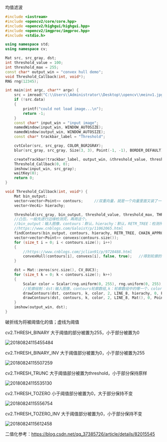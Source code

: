 均值滤波

```c++
#include <iostream>
#include <opencv2/core/core.hpp>
#include <opencv2/highgui/highgui.hpp>
#include <opencv2/imgproc/imgproc.hpp>
#include <stdio.h>

using namespace std;
using namespace cv;

Mat src, src_gray, dst;
int threshold_value = 100;
int threshold_max = 255;
const char* output_win = "convex hull demo";
void Threshold_Callback(int, void*);
RNG rng(12345);

int main(int argc, char** argv) {
	src = imread("C:\\Users\\Administrator\\Desktop\\opencv\\meinv1.jpg");
	if (!src.data)
	{
		printf("could not load image...\n");
		return -1;
	}
	const char* input_win = "input image";
	namedWindow(input_win, WINDOW_AUTOSIZE);
	namedWindow(output_win, WINDOW_AUTOSIZE);
	const char* trackbar_label = "Threshold";

	cvtColor(src, src_gray, COLOR_BGR2GRAY);
	blur(src_gray, src_gray, Size(3, 3), Point(-1, -1), BORDER_DEFAULT);

	createTrackbar(trackbar_label, output_win, &threshold_value, threshold_max, Threshold_Callback);
	Threshold_Callback(0, 0);
	imshow(input_win, src_gray);
	waitKey(0);
	return 0;
}

void Threshold_Callback(int, void*) {
	Mat bin_output;
	vector<vector<Point>> contours;		//双重向量，就是一个向量里面又装了一个向量
	vector<Vec4i> hierachy;

	threshold(src_gray, bin_output, threshold_value, threshold_max, THRESH_BINARY);		//二值化，THRESH_BINARY大于阀值的置为255，小于部分置为0
	//凸包，一般先进行边缘检测完，再用这个。
	//bin_output：输入图像，contours：默认，hierachy：默认，RETR_TREE：检测所有轮廓，CHAIN_APPROX_SIMPLE：仅保存轮廓的拐点信息，Point(0, 0)：偏移
	//https://www.cnblogs.com/GaloisY/p/11062065.html
	findContours(bin_output, contours, hierachy, RETR_TREE, CHAIN_APPROX_SIMPLE, Point(0, 0));	
	vector<vector<Point>> convexs(contours.size());
	for (size_t i = 0; i < contours.size(); i++)
	{
		//https://www.cnblogs.com/jclian91/p/9728488.html
		convexHull(contours[i], convexs[i], false, true);	//得到轮廓的凸包,这个可以用作手势识别
	}

	dst = Mat::zeros(src.size(), CV_8UC3);
	for (size_t k = 0; k < contours.size(); k++)
	{
		Scalar color = Scalar(rng.uniform(0, 255), rng.uniform(0, 255), rng.uniform(0, 255));	//随机颜色
		//轮廓绘制：dst:输入图像，contours轮廓数组,k：轮廓数组中的哪一个，color：颜色，2轮廓宽度，LINE_8:线的种类
		drawContours(dst, contours, k, color, 2, LINE_8, hierachy, 0, Point(0, 0));
		drawContours(dst, contours, k, color, 2, LINE_8, Mat(), 0, Point(0, 0));
	}
	imshow(output_win, dst);
}
```



破折线为将被阈值化的值；虚线为阈值   

cv2.THRESH_BINARY  大于阈值的部分被置为255，小于部分被置为0 

![20180824115455484](https://img-blog.csdn.net/20180824115507259?watermark/2/text/aHR0cHM6Ly9ibG9nLmNzZG4ubmV0L3FxXzM3Mzg1NzI2/font/5a6L5L2T/fontsize/400/fill/I0JBQkFCMA==/dissolve/70)

cv2.THRESH_BINARY_INV  大于阈值部分被置为0，小于部分被置为255  

![20180824115507259](https://img-blog.csdn.net/20180824115535130?watermark/2/text/aHR0cHM6Ly9ibG9nLmNzZG4ubmV0L3FxXzM3Mzg1NzI2/font/5a6L5L2T/fontsize/400/fill/I0JBQkFCMA==/dissolve/70)

cv2.THRESH_TRUNC   大于阈值部分被置为threshold，小于部分保持原样 

![20180824115535130](https://img-blog.csdn.net/20180824115556754?watermark/2/text/aHR0cHM6Ly9ibG9nLmNzZG4ubmV0L3FxXzM3Mzg1NzI2/font/5a6L5L2T/fontsize/400/fill/I0JBQkFCMA==/dissolve/70)

cv2.THRESH_TOZERO  小于阈值部分被置为0，大于部分保持不变

![20180824115556754](https://img-blog.csdn.net/20180824115612458?watermark/2/text/aHR0cHM6Ly9ibG9nLmNzZG4ubmV0L3FxXzM3Mzg1NzI2/font/5a6L5L2T/fontsize/400/fill/I0JBQkFCMA==/dissolve/70)

cv2.THRESH_TOZERO_INV  大于阈值部分被置为0，小于部分保持不变 

![20180824115612458](https://img-blog.csdn.net/20180824115624180?watermark/2/text/aHR0cHM6Ly9ibG9nLmNzZG4ubmV0L3FxXzM3Mzg1NzI2/font/5a6L5L2T/fontsize/400/fill/I0JBQkFCMA==/dissolve/70)

二值化参考：https://blog.csdn.net/qq_37385726/article/details/82015545
